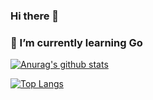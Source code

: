 ### Hi there 👋
### 🌱 I’m currently learning Go
<!--
**leilei3167/leilei3167** is a ✨ _special_ ✨ repository because its `README.md` (this file) appears on your GitHub profile.

Here are some ideas to get you started:

- 🔭 I’m currently working on ...
- 🌱 I’m currently learning ...
- 👯 I’m looking to collaborate on ...
- 🤔 I’m looking for help with ...
- 💬 Ask me about ...
- 📫 How to reach me: ...
- 😄 Pronouns: ...
- ⚡ Fun fact: ...
-->
[![Anurag's github stats](https://github-readme-stats.vercel.app/api?username=leilei3167)](https://github.com/anuraghazra/github-readme-stats)

[![Top Langs](https://github-readme-stats.vercel.app/api/top-langs/?username=leilei3167&layout=compact)](https://github.com/anuraghazra/github-readme-stats)
